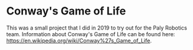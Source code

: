 Conway's Game of Life
=====================

This was a small project that I did in 2019 to try out for the Paly Robotics team. 
Information about Conway's Game of Life can be found here: https://en.wikipedia.org/wiki/Conway%27s_Game_of_Life.
